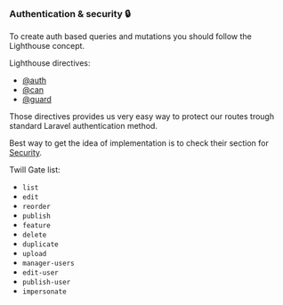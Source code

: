 ### Authentication & security :lock:

To create auth based queries and mutations you should follow the Lighthouse concept.

Lighthouse directives:
*   [@auth](https://lighthouse-php.com/master/api-reference/directives.html#auth)
*   [@can](https://lighthouse-php.com/master/api-reference/directives.html#can)
*   [@guard](https://lighthouse-php.com/master/api-reference/directives.html#guard)

Those directives provides us very easy way to protect our routes trough standard Laravel authentication method.


Best way to get the idea of implementation is to check their section for [Security](https://lighthouse-php.com/master/security/authentication.html).

Twill Gate list:
*   `list`
*   `edit`
*   `reorder`
*   `publish`
*   `feature`
*   `delete`
*   `duplicate`
*   `upload`
*   `manager-users`
*   `edit-user`
*   `publish-user`
*   `impersonate`
